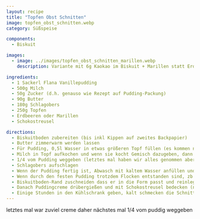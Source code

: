 ```yaml
---
layout: recipe
title: "Topfen Obst Schnitten"
image: topfen_obst_schnitten.webp
category: Süßspeise

components:
  - Biskuit

images:
  - image: ../images/topfen_obst_schnitten_marillen.webp
    description: Variante mit 6g Kaokao im Biskuit + Marillen statt Erdbeeren war auch ganz gut aber Marillen waren leider zu hart bzw sauer. Besser passen Erdbeeren

ingredients:
  - 1 Sackerl Flana Vanillepudding
  - 500g Milch
  - 50g Zucker (d.h. genauso wie Rezept auf Pudding-Packung)
  - 90g Butter
  - 180g Schlagobers
  - 250g Topfen
  - Erdbeeren oder Marillen
  - Schokostreusel

directions:
  - Biskuitboden zubereiten (bis inkl Kippen auf zweites Backpapier)
  - Butter zimmerwarm werden lassen
  - Für Pudding, 0,5l Wasser in etwas größeren Topf füllen (es kommen noch alle anderen Zutaten in den Topf), etwas davon in Schüssel rausleern und mit Puddingpulver und Zucker vermischen
  - Milch in Topf aufkochen und wenn sie kocht Gemisch dazugeben, dann ca 1min kochen lassen während man umrührt und Pudding auskühlen lassen
  - 1/4 vom Pudding weggeben (letztes mal haben wir alles genommen aber es war zuviel Creme!)
  - Schlagobers aufschlagen
  - Wenn der Pudding fertig ist, Abwasch mit kaltem Wasser anfüllen und Topf reinstellen damit der Pudding schneller auskühlt. Kurz danach die zimmerwarme Butte einrühren und danach den Topfen und danach das Schlagobers einrühren (alles sollte ca dieselbe Temperatur haben damit die Butter nicht ausflockt, aber der Pudding sollte noch nicht fest werden).
  - Wenn durch den festen Pudding trotzdem Flocken entstanden sind, zb in der Abwasch heißes Wasser einlassen, Topf reinstellen und umrühren bis es eine cremige Konsistenz ist [(Quelle)](https://www.chefkoch.de/forum/2,10,18142/Buttercreme-flockt.html)
  - Biskuitboden-Rand zuschneiden dass er in die Form passt und reinlegen, mit passender Marmelade bestreichen und Obst in Stücke schneiden und belegen
  - Danach Puddingcreme drübergießen und mit Schokostreusel bedecken (nächstes Mal evtl erst wenn kalt?)
  - Einige Stunden in den Kühlschrank geben, kalt schmecken die Schnitten am Besten
---
```


letztes mal war zuviel creme daher nächstes mal 1/4 vom puddig weggeben
